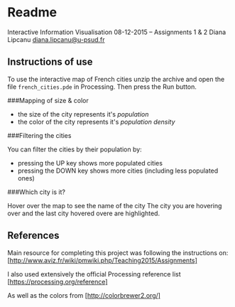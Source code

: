 Readme
=======

Interactive Information Visualisation
08-12-2015 – Assignments 1 & 2
Diana Lipcanu diana.lipcanu@u-psud.fr

Instructions of use
-----------

To use the interactive map of French cities unzip the archive and open the file `french_cities.pde` in Processing. Then press the Run button.

###Mapping of size & color
* the size of the city represents it's *population*
* the color of the city represents it's *population density*

###Filtering the cities

You can filter the cities by their population by:
* pressing the UP key shows more populated cities
* pressing the DOWN key shows more cities (including less populated ones)

###Which city is it?

Hover over the map to see the name of the city
The city you are hovering over and the last city hovered overe are highlighted. 

References
-----------
Main resource for completing this project was following the instructions on: 
[http://www.aviz.fr/wiki/pmwiki.php/Teaching2015/Assignments]

I also used extensively the official Processing reference list [https://processing.org/reference]

As well as the colors from [http://colorbrewer2.org/]



